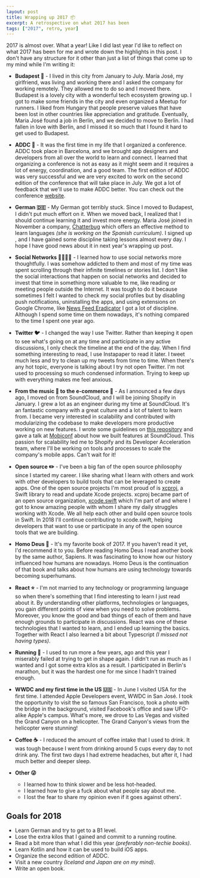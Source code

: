 ```yaml
---
layout: post
title: Wrapping up 2017 📦
excerpt: A retrospective on what 2017 has been
tags: ["2017", retro, year]
---
```


2017 is almost over. What a year! Like I did last year I'd like to reflect on what 2017 has been for me and wrote down the highlights in this post. I don't have any structure for it other than just a list of things that come up to my mind while I'm writing it:

- **Budapest 🏰** - I lived in this city from January to July. María José, my girlfriend, was living and working there and I asked the company for working remotely. They allowed me to do so and I moved there. Budapest is a lovely city with a wonderful tech ecosystem growing up. I got to make some friends in the city and even organized a Meetup for runners. I liked from Hungary that people preserve values that have been lost in other countries like appreciation and gratitude. Eventually, Maria José found a job in Berlin, and we decided to move to Berlin. I had fallen in love with Berlin, and I missed it so much that I found it hard to get used to Budapest.

- **ADDC 🎤** - It was the first time in my life that I organized a conference. ADDC took place in Barcelona, and we brought app designers and developers from all over the world to learn and connect. I learned that organizing a conference is not as easy as it might seem and it requires a lot of energy, coordination, and a good team. The first edition of ADDC was very successful and we are very excited to work on the second edition of the conference that will take place in July. We got a lot of feedback that we'll use to make ADDC better. You can check out the conference [website](https://addconf.com).

- **German 🇩🇪** - My German got terribly stuck. Since I moved to Budapest, I didn't put much effort on it. When we moved back, I realized that I should continue learning it and invest more energy. Maria José joined in November a company, [Chatterbug](https://chatterbug.com) which offers an effective method to learn languages _(she is working on the Spanish curriculum)_. I signed up , and I have gained some discipline taking lessons almost every day. I hope I have good news about it in next year's wrapping up post.

- **Social Networks 👨‍👨‍👦‍👦** - I learned how to use social networks more thoughtfully. I was somehow addicted to them and most of my time was spent scrolling through their infinite timelines or stories list. I don't like the social interactions that happen on social networks and decided to invest that time in something more valuable to me, like reading or meeting people outside the Internet. It was tough to do it because sometimes I felt I wanted to check my social profiles but by disabling push notifications, uninstalling the apps, and using extensions on Google Chrome, like [News Feed Eradicator](https://chrome.google.com/webstore/detail/news-feed-eradicator-for/fjcldmjmjhkklehbacihaiopjklihlgg?hl=en) I got a lot of discipline. Although I spend some time on them nowadays, it's nothing compared to the time I spent one year ago.

- **Twitter 🐦** - I changed the way I use Twitter. Rather than keeping it open to see what's going on at any time and participate in any active discussions, I only check the timeline at the end of the day. When I find something interesting to read, I use Instapaper to read it later. I tweet much less and try to clean up my tweets from time to time. When there's any hot topic, everyone is talking about I try not open Twitter. I'm not used to processing so much condensed information. Trying to keep up with everything makes me feel anxious.

- **From the music 🎵 to the e-commerce 🛒** - As I announced a few days ago, I moved on from SoundCloud, and I will be joining Shopify in January. I grew a lot as an engineer during my time at SoundCloud. It's an fantastic company with a great culture and a lot of talent to learn from. I became very interested in scalability and contributed with modularizing the codebase to make developers more productive working on new features. I wrote some guidelines on [this repository](https://github.com/microfeatures/guidelines) and gave a talk at [Mobiconf](https://www.2017.mobiconf.org/) about how we built features at SoundCloud. This passion for scalability led me to Shopify and its Developer Acceleration team, where I'll be working on tools and processes to scale the company's mobile apps. Can't wait for it!

- **Open source ✏️** - I've been a big fan of the open source philosophy since I started my career. I like sharing what I learn with others and work with other developers to build tools that can be leveraged to create apps. One of the open source projects I'm most proud of is [xcproj](https://github.com/xcodeswift/xcproj), a Swift library to read and update Xcode projects. xcproj became part of an open source organization, [xcode.swift](https://github.com/xcodeswift/xcproj) which I'm part of and where I got to know amazing people with whom I share my daily struggles working with Xcode. We all help each other and build open source tools in Swift. In 2018 I'll continue contributing to xcode.swift, helping developers that want to use or participate in any of the open source tools that we are building.

- **Homo Deus 🐒** - It's my favorite book of 2017. If you haven't read it yet, I'd recommend it to you. Before reading Homo Deus I read another book by the same author, Sapiens. It was fascinating to know how our history influenced how humans are nowadays. Homo Deus is the continuation of that book and talks about how humans are using technology towards becoming superhumans.

- **React ⭐️** - I'm not married to any technology or programming language so when there's something that I find interesting to learn I just read about it. By understanding other platforms, technologies or languages, you gain different points of view when you need to solve problems. Moreover, you know the good and bad things of each of them and have enough grounds to participate in discussions. React was one of these technologies that I wanted to learn, and I ended up learning the basics. Together with React I also learned a bit about Typescript _(I missed not having types)_.

- **Running 🏃** - I used to run more a few years, ago and this year I miserably failed at trying to get in shape again. I didn't run as much as I wanted and I got some extra kilos as a result. I participated in Berlin's marathon, but it was the hardest one for me since I hadn't trained enough.

- **WWDC and my first time in the US 🇺🇸** - In June I visited USA for the first time. I attended Apple Developers event, WWDC in San José. I took the opportunity to visit the so famous San Francisco, took a photo with the bridge in the background, visited Facebook's office and saw UFO-alike Apple's campus. What's more, we drove to Las Vegas and visited the Grand Canyon on a helicopter. The Grand Canyon's views from the helicopter were stunning!

- **Coffee ☕️** - I reduced the amount of coffee intake that I used to drink. It was tough because I went from drinking around 5 cups every day to not drink any. The first two days I had extreme headaches, but after it, I had much better and deeper sleep.

- **Other 😜**
  - I learned how to think slower and be less hot-headed.
  - I learned how to give a fuck about what people say about me.
  - I lost the fear to share my opinion even if it goes against others'.

## Goals for 2018

- Learn German and try to get to a B1 level.
- Lose the extra kilos that I gained and commit to a running routine.
- Read a bit more than what I did this year _(preferably non-techie books)_.
- Learn Kotlin and how it can be used to build iOS apps.
- Organize the second edition of ADDC.
- Visit a new country _(Iceland and Japan are on my mind)_.
- Write an open book.
